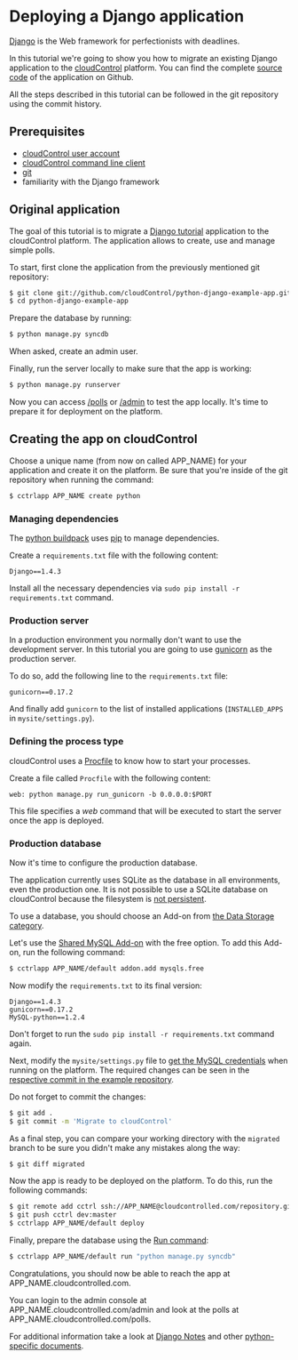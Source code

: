 # Deploying a Django application
[Django][django] is the Web framework for perfectionists with deadlines.

In this tutorial we're going to show you how to migrate an existing Django
application to the [cloudControl] platform. You can find the complete
[source code][example-app] of the application on Github.

All the steps described in this tutorial can be followed in the git repository using the commit history.


## Prerequisites
*   [cloudControl user account][cloudControl-doc-user]
*   [cloudControl command line client][cloudControl-doc-cmdline]
*   [git]
*   familiarity with the Django framework


## Original application

The goal of this tutorial is to migrate a [Django tutorial] application to
the cloudControl platform. The application allows to create, use and manage simple polls.

To start, first clone the application from the previously mentioned git repository:
~~~bash
$ git clone git://github.com/cloudControl/python-django-example-app.git
$ cd python-django-example-app
~~~

Prepare the database by running:
~~~bash
$ python manage.py syncdb
~~~
When asked, create an admin user.

Finally, run the server locally to make sure that the app is working:
~~~bash
$ python manage.py runserver
~~~

Now you can access [/polls](http://localhost:8000/polls/) or [/admin](http://localhost:8000/admin/) to test the app locally. It's time to prepare it for deployment on the platform.


## Creating the app on cloudControl

Choose a unique name (from now on called APP_NAME) for your application and create
it on the platform. Be sure that you're inside of the git repository when
running the command:
~~~bash
$ cctrlapp APP_NAME create python
~~~


### Managing dependencies
The [python buildpack] uses [pip] to manage dependencies.

Create a `requirements.txt` file with the following content:
~~~
Django==1.4.3
~~~

Install all the necessary dependencies via `sudo pip install -r requirements.txt` command.


### Production server

In a production environment you normally don't want to use the development server.
In this tutorial you are going to use [gunicorn] as the production server.

To do so, add the following line to the `requirements.txt` file:
~~~
gunicorn==0.17.2
~~~

And finally add `gunicorn` to the list of installed applications (`INSTALLED_APPS`
in `mysite/settings.py`).


### Defining the process type

cloudControl uses a [Procfile] to know how to start your processes.

Create a file called `Procfile` with the following content:
~~~
web: python manage.py run_gunicorn -b 0.0.0.0:$PORT
~~~

This file specifies a _web_ command that will be executed to start the server
once the app is deployed.


### Production database

Now it's time to configure the production database.

The application currently uses SQLite as the database in all environments, even the production one.
It is not possible to use a SQLite database on cloudControl because the filesystem is [not persistent][filesystem].

To use a database, you should choose an Add-on from [the Data Storage category][data-storage-addons].

Let's use the [Shared MySQL Add-on][mysqls] with the free option.
To add this Add-on, run the following command:
~~~bash
$ cctrlapp APP_NAME/default addon.add mysqls.free
~~~

Now modify the `requirements.txt` to its final version:
~~~
Django==1.4.3
gunicorn==0.17.2
MySQL-python==1.2.4
~~~
Don't forget to run the `sudo pip install -r requirements.txt` command again.

Next, modify the `mysite/settings.py` file to [get the MySQL credentials][get-conf] when running
on the platform. The required changes can be seen in the [respective commit in the example repository][db-commit].

Do not forget to commit the changes:
~~~bash
$ git add .
$ git commit -m 'Migrate to cloudControl'
~~~

As a final step, you can compare your working directory with the `migrated` branch
to be sure you didn't make any mistakes along the way:
~~~bash
$ git diff migrated
~~~

Now the app is ready to be deployed on the platform.
To do this, run the following commands:
~~~bash
$ git remote add cctrl ssh://APP_NAME@cloudcontrolled.com/repository.git
$ git push cctrl dev:master
$ cctrlapp APP_NAME/default deploy
~~~

Finally, prepare the database using the [Run command][ssh-session]:
~~~bash
$ cctrlapp APP_NAME/default run "python manage.py syncdb"
~~~

Congratulations, you should now be able to reach the app at APP_NAME.cloudcontrolled.com.

You can login to the admin console at APP_NAME.cloudcontrolled.com/admin and
look at the polls at APP_NAME.cloudcontrolled.com/polls.

For additional information take a look at [Django Notes][django-notes] and
other [python-specific documents][python-guides].


[django]: https://www.djangoproject.com/
[cloudControl]: http://www.cloudcontrol.com
[cloudControl-doc-user]: https://www.cloudcontrol.com/dev-center/Platform%20Documentation#user-accounts
[cloudControl-doc-cmdline]: https://www.cloudcontrol.com/dev-center/Platform%20Documentation#command-line-client-web-console-and-api
[procfile]: https://www.cloudcontrol.com/dev-center/Platform%20Documentation#buildpacks-and-the-procfile
[git]: https://help.github.com/articles/set-up-git
[filesystem]: https://www.cloudcontrol.com/dev-center/Platform%20Documentation#non-persistent-filesystem
[data-storage-addons]: https://www.cloudcontrol.com/dev-center/Add-on%20Documentation/Data%20Storage/
[mysqls]: https://www.cloudcontrol.com/dev-center/Add-on%20Documentation/Data%20Storage/MySQLs
[example-app]: https://github.com/cloudControl/python-django-example-app
[django-notes]: https://www.cloudcontrol.com/dev-center/Guides/Python/Django%20notes
[get-conf]: https://www.cloudcontrol.com/dev-center/Guides/Python/Read%20configuration
[Django tutorial]: https://docs.djangoproject.com/en/1.4/intro/tutorial01/
[python-guides]: https://www.cloudcontrol.com/dev-center/Guides/Python
[python buildpack]: https://github.com/cloudControl/buildpack-python
[pip]: http://www.pip-installer.org/
[gunicorn]: http://gunicorn.org/
[worker]: https://www.cloudcontrol.com/dev-center/Platform%20Documentation#scheduled-jobs-and-background-workers
[db-commit]: https://github.com/cloudControl/python-django-example-app/commit/983f45e46ce0707476cec167ea062e19adcb53c9
[ssh-session]: https://www.cloudcontrol.com/dev-center/Platform%20Documentation#secure-shell-ssh

